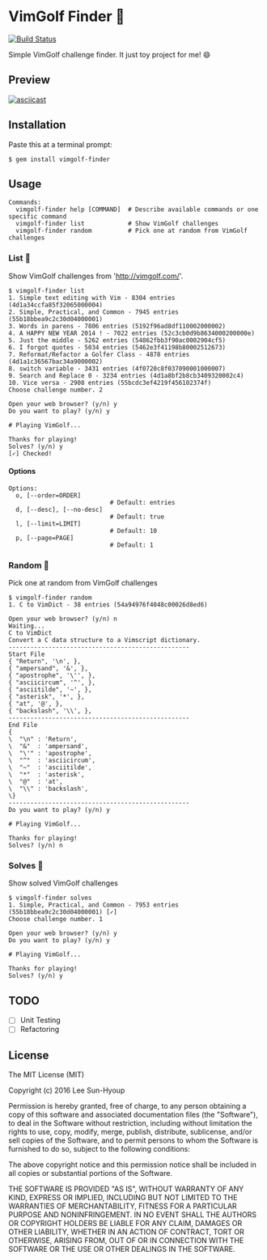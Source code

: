 # VimGolf Finder 🔎
[![Build Status](https://travis-ci.org/kciter/vimgolf-finder.svg?branch=master)](https://travis-ci.org/kciter/vimgolf-finder)

Simple VimGolf challenge finder. It just toy project for me! :smile:

## Preview
[![asciicast](https://asciinema.org/a/1whcqi8pjldxi767iiknqxeil.png)](https://asciinema.org/a/1whcqi8pjldxi767iiknqxeil)

## Installation
Paste this at a terminal prompt:
```
$ gem install vimgolf-finder
```

## Usage
```
Commands:
  vimgolf-finder help [COMMAND]  # Describe available commands or one specific command
  vimgolf-finder list            # Show VimGolf challenges
  vimgolf-finder random          # Pick one at random from VimGolf challenges
```

### List 🔎
Show VimGolf challenges from 'http://vimgolf.com/'.
```
$ vimgolf-finder list
1. Simple text editing with Vim - 8304 entries (4d1a34ccfa85f32065000004)
2. Simple, Practical, and Common - 7945 entries (55b18bbea9c2c30d04000001)
3. Words in parens - 7806 entries (5192f96ad8df110002000002)
4. A HAPPY NEW YEAR 2014 ! - 7022 entries (52c3cb0d9b8634000200000e)
5. Just the middle - 5262 entries (54862fbb3f90ac0002904cf5)
6. I forgot quotes - 5034 entries (5462e3f41198b80002512673)
7. Reformat/Refactor a Golfer Class - 4878 entries (4d1a1c36567bac34a9000002)
8. switch variable - 3431 entries (4f0720c8f037090001000007)
9. Search and Replace 0 - 3234 entries (4d1a8bf2b8cb3409320002c4)
10. Vice versa - 2908 entries (55bcdc3ef4219f456102374f)
Choose challenge number. 2

Open your web browser? (y/n) y
Do you want to play? (y/n) y

# Playing VimGolf...

Thanks for playing!
Solves? (y/n) y
[✓] Checked!
```

#### Options
```
Options:
  o, [--order=ORDER]
                            # Default: entries
  d, [--desc], [--no-desc]
                            # Default: true
  l, [--limit=LIMIT]
                            # Default: 10
  p, [--page=PAGE]
                            # Default: 1
```

### Random 🔎
Pick one at random from VimGolf challenges
```
$ vimgolf-finder random
1. C to VimDict - 38 entries (54a94976f4048c00026d8ed6)

Open your web browser? (y/n) n
Waiting...
C to VimDict
Convert a C data structure to a Vimscript dictionary.
--------------------------------------------------
Start File
{ "Return", '\n', },
{ "ampersand", '&', },
{ "apostrophe", '\'', },
{ "asciicircum", '^', },
{ "asciitilde", '~', },
{ "asterisk", '*', },
{ "at", '@', },
{ "backslash", '\\', },
--------------------------------------------------
End File
{
\  "\n" : 'Return',
\  "&"  : 'ampersand',
\  "\'" : 'apostrophe',
\  "^"  : 'asciicircum',
\  "~"  : 'asciitilde',
\  "*"  : 'asterisk',
\  "@"  : 'at',
\  "\\" : 'backslash',
\}
--------------------------------------------------
Do you want to play? (y/n) y

# Playing VimGolf...

Thanks for playing!
Solves? (y/n) n
```

### Solves 🔎
Show solved VimGolf challenges
```
$ vimgolf-finder solves
1. Simple, Practical, and Common - 7953 entries (55b18bbea9c2c30d04000001) [✓]
Choose challenge number. 1

Open your web browser? (y/n) y
Do you want to play? (y/n) y

# Playing VimGolf...

Thanks for playing!
Solves? (y/n) y
```

## TODO
* [ ] Unit Testing
* [ ] Refactoring

## License
The MIT License (MIT)

Copyright (c) 2016 Lee Sun-Hyoup

Permission is hereby granted, free of charge, to any person obtaining a copy
of this software and associated documentation files (the "Software"), to deal
in the Software without restriction, including without limitation the rights
to use, copy, modify, merge, publish, distribute, sublicense, and/or sell
copies of the Software, and to permit persons to whom the Software is
furnished to do so, subject to the following conditions:

The above copyright notice and this permission notice shall be included in all
copies or substantial portions of the Software.

THE SOFTWARE IS PROVIDED "AS IS", WITHOUT WARRANTY OF ANY KIND, EXPRESS OR
IMPLIED, INCLUDING BUT NOT LIMITED TO THE WARRANTIES OF MERCHANTABILITY,
FITNESS FOR A PARTICULAR PURPOSE AND NONINFRINGEMENT. IN NO EVENT SHALL THE
AUTHORS OR COPYRIGHT HOLDERS BE LIABLE FOR ANY CLAIM, DAMAGES OR OTHER
LIABILITY, WHETHER IN AN ACTION OF CONTRACT, TORT OR OTHERWISE, ARISING FROM,
OUT OF OR IN CONNECTION WITH THE SOFTWARE OR THE USE OR OTHER DEALINGS IN THE
SOFTWARE.
